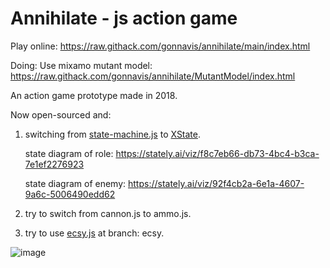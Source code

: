 # Annihilate - js action game

Play online: https://raw.githack.com/gonnavis/annihilate/main/index.html

Doing: Use mixamo mutant model: https://raw.githack.com/gonnavis/annihilate/MutantModel/index.html

An action game prototype made in 2018.

Now open-sourced and:

1. switching from <a href="https://github.com/jakesgordon/javascript-state-machine" target="_blank">state-machine.js</a> to <a href="https://github.com/statelyai/xstate" target="_blank">XState</a>.

    state diagram of role: https://stately.ai/viz/f8c7eb66-db73-4bc4-b3ca-7e1ef2276923

    state diagram of enemy: https://stately.ai/viz/92f4cb2a-6e1a-4607-9a6c-5006490edd62
    
2. try to switch from cannon.js to ammo.js.
    
3. try to use <a href="https://github.com/ecsyjs/ecsy" target="_blank">ecsy.js</a> at branch: ecsy.

![image](https://user-images.githubusercontent.com/10785634/118347405-b6f14b80-b575-11eb-9269-38ef89051949.png)
